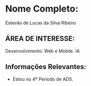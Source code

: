 # Nome Completo:
Estevão de Lucas da Silva Ribeiro
## ÁREA DE INTERESSE:
Desenvolvimento: Web e Mobile. IA
## Informações Relevantes:
- Estou no 4º Período de ADS.
